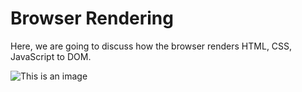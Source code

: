 # Browser Rendering

Here, we are going to discuss how the browser renders HTML, CSS, JavaScript to DOM. 

![This is an image](https://blog.logrocket.com/wp-content/uploads/2021/06/how-browser-rendering-works.png)
